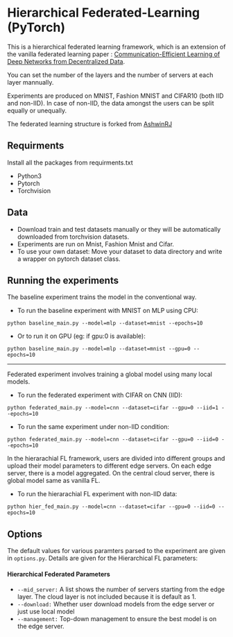 # Hierarchical Federated-Learning (PyTorch)

This is a hierarchical federated learning framework, which is an extension of the vanilla federated learning paper : [Communication-Efficient Learning of Deep Networks from Decentralized Data](https://arxiv.org/abs/1602.05629).

You can set the number of the layers and the number of servers at each layer mannually.

Experiments are produced on MNIST, Fashion MNIST and CIFAR10 (both IID and non-IID). In case of non-IID, the data amongst the users can be split equally or unequally.

The federated learning structure is forked from [AshwinRJ](https://github.com/AshwinRJ/Federated-Learning-PyTorch)

## Requirments
Install all the packages from requirments.txt
* Python3
* Pytorch
* Torchvision

## Data
* Download train and test datasets manually or they will be automatically downloaded from torchvision datasets.
* Experiments are run on Mnist, Fashion Mnist and Cifar.
* To use your own dataset: Move your dataset to data directory and write a wrapper on pytorch dataset class.

## Running the experiments
The baseline experiment trains the model in the conventional way.

* To run the baseline experiment with MNIST on MLP using CPU:
```
python baseline_main.py --model=mlp --dataset=mnist --epochs=10
```
* Or to run it on GPU (eg: if gpu:0 is available):
```
python baseline_main.py --model=mlp --dataset=mnist --gpu=0 --epochs=10
```
-----

Federated experiment involves training a global model using many local models.

* To run the federated experiment with CIFAR on CNN (IID):
```
python federated_main.py --model=cnn --dataset=cifar --gpu=0 --iid=1 --epochs=10
```
* To run the same experiment under non-IID condition:
```
python federated_main.py --model=cnn --dataset=cifar --gpu=0 --iid=0 --epochs=10
```

In the hierarachial FL framework, users are divided into different groups and upload their model parameters to different edge servers. On each edge server, there is a model aggregated. On the central cloud server, there is global model same as vanilla FL. 

* To run the hierarachial FL experiment with non-IID data:
```
python hier_fed_main.py --model=cnn --dataset=cifar --gpu=0 --iid=0 --epochs=10
```

## Options
The default values for various paramters parsed to the experiment are given in ```options.py```. Details are given for the Hierarchical FL parameters:

#### Hierarchical Federated Parameters
* ```--mid_server:```      A list shows the number of servers starting from the edge layer. The cloud layer is not included because it is default as 1. 
* ```--download:```        Whether user download models from the edge server or just use local model
* ```--management:```      Top-down management to ensure the best model is on the edge server.     
